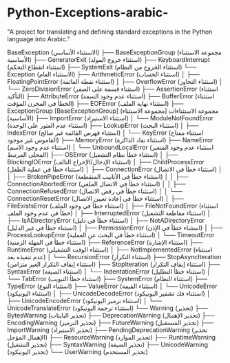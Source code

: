 # Python-Exceptions-arabic-
"A project for translating and defining standard exceptions in the Python language into Arabic."

BaseException (الاستثناء الأساسي)
 ├── BaseExceptionGroup (مجموعة الاستثناء الأساسية)
 ├── GeneratorExit (استثناء خروج المولد)
 ├── KeyboardInterrupt (استثناء انقطاع التحكم)
 ├── SystemExit (استثناء الخروج من النظام)
 └── Exception (الاستثناء العام)
      ├── ArithmeticError (استثناء الحساب)
      │    ├── FloatingPointError (استثناء نقطة العائمة)
      │    ├── OverflowError (استثناء التجاوز)
      │    └── ZeroDivisionError (استثناء قسمة على الصفر)
      ├── AssertionError (استثناء التأكيد)
      ├── AttributeError (استثناء عدم وجود السمة)
      ├── BufferError (استثناء الخطأ في المخزن المؤقت)
      ├── EOFError (استثناء نهاية الملف)
      ├── ExceptionGroup [BaseExceptionGroup] (مجموعة الاستثناءات [مجموعة الاستثناء الأساسية])
      ├── ImportError (استثناء الاستيراد)
      │    └── ModuleNotFoundError (استثناء عدم العثور على الوحدة)
      ├── LookupError (استثناء البحث)
      │    ├── IndexError (استثناء فهرس القائمة غير صالح)
      │    └── KeyError (استثناء مفتاح القاموس غير موجود)
      ├── MemoryError (استثناء نفاد الذاكرة)
      ├── NameError (استثناء عدم وجود الاسم)
      │    └── UnboundLocalError (استثناء عدم وجود المتغير المحلي المرتبط)
      ├── OSError (استثناء خطأ نظام التشغيل)
      │    ├── BlockingIOError (استثناء الإدخال/الإخراج التالف)
      │    ├── ChildProcessError (استثناء خطأ في عملية الطفل)
      │    ├── ConnectionError (استثناء خطأ في الاتصال)
      │    │    ├── BrokenPipeError (استثناء خطأ في الأنابيب المنقطعة)
      │    │    ├── ConnectionAbortedError (استثناء خطأ في الاتصال الملغي)
      │    │    ├── ConnectionRefusedError (استثناء خطأ في رفض الاتصال)
      │    │    └── ConnectionResetError (استثناء خطأ في إعادة تعيين الاتصال)
      │    ├── FileExistsError (استثناء خطأ في وجود الملف)
      │    ├── FileNotFoundError (استثناء خطأ في عدم وجود الملف)
      │    ├── InterruptedError (استثناء مقاطعة التشغيل)
      │    ├── IsADirectoryError (استثناء خطأ في دليل)
      │    ├── NotADirectoryError (استثناء خطأ في غير الدليل)
      │    ├── PermissionError (استثناء خطأ في الإذن)
      │    ├── ProcessLookupError (استثناء خطأ في البحث عن العملية)
      │    └── TimeoutError (استثناء خطأ في المهلة الزمنية)
      ├── ReferenceError (استثناء الإشارة)
      ├── RuntimeError (استثناء الوقت التشغيلي)
      │    ├── NotImplementedError (استثناء عدم تنفيذه بعد)
      │    └── RecursionError (استثناء التكرار)
      ├── StopAsyncIteration (استثناء إيقاف التكرار الغير متزامن)
      ├── StopIteration (استثناء إيقاف التكرار)
      ├── SyntaxError (استثناء الصيغة)
      │    └── IndentationError (استثناء خطأ التظليل)
      │         └── TabError (استثناء خطأ التبويب)
      ├── SystemError (استثناء النظام)
      ├── TypeError (استثناء النوع)
      ├── ValueError (استثناء القيمة)
      │    └── UnicodeError (استثناء اليونيكود)
      │         ├── UnicodeDecodeError (استثناء فك تشفير اليونيكود)
      │         ├── UnicodeEncodeError (استثناء ترميز اليونيكود)
      │         └── UnicodeTranslateError (استثناء ترجمة اليونيكود)
      └── Warning (تحذير)
           ├── BytesWarning (تحذير البايتات)
           ├── DeprecationWarning (تحذير الإهمال)
           ├── EncodingWarning (تحذير الترميز)
           ├── FutureWarning (تحذير المستقبل)
           ├── ImportWarning (تحذير الاستيراد)
           ├── PendingDeprecationWarning (تحذير الإهمال المؤجل)
           ├── ResourceWarning (تحذير الموارد)
           ├── RuntimeWarning (تحذير التشغيل)
           ├── SyntaxWarning (تحذير الصيغة)
           ├── UnicodeWarning (تحذير اليونيكود)
           └── UserWarning (تحذير المستخدم)
